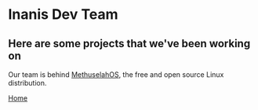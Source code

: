 # Inanis Dev Team

## Here are some projects that we've been working on

Our team is behind [MethuselahOS](Methuselah/README.md), the free and open source Linux distribution.

[Home](../index.md)